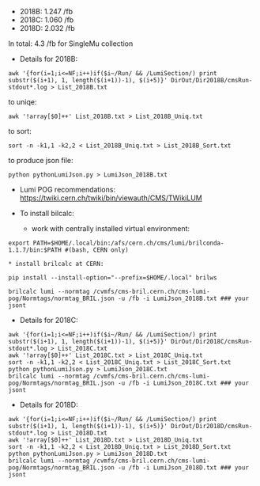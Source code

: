 
 * 2018B: 1.247 /fb
 * 2018C: 1.060 /fb
 * 2018D: 2.032 /fb 

 In total: 4.3 /fb for SingleMu collection

 * Details for 2018B:

```
awk '{for(i=1;i<=NF;i++)if($i~/Run/ && /LumiSection/) print substr($(i+1), 1, length($(i+1))-1), $(i+5)}' DirOut/Dir2018B/cmsRun-stdout*.log > List_2018B.txt
```
to uniqe:
```
awk '!array[$0]++' List_2018B.txt > List_2018B_Uniq.txt
```
to sort:
```
sort -n -k1,1 -k2,2 < List_2018B_Uniq.txt > List_2018B_Sort.txt
```
to produce json file:
```
python pythonLumiJson.py > LumiJson_2018B.txt

```
 * Lumi POG recommendations: https://twiki.cern.ch/twiki/bin/viewauth/CMS/TWikiLUM

 * To install bilcalc:

    * work with centrally installed virtual environment:
```
export PATH=$HOME/.local/bin:/afs/cern.ch/cms/lumi/brilconda-1.1.7/bin:$PATH #(bash, CERN only)
```
    * install brilcalc at CERN:
```
pip install --install-option="--prefix=$HOME/.local" brilws
```
```
brilcalc lumi --normtag /cvmfs/cms-bril.cern.ch/cms-lumi-pog/Normtags/normtag_BRIL.json -u /fb -i LumiJson_2018B.txt ### your jsont
```
 * Details for 2018C:
```
awk '{for(i=1;i<=NF;i++)if($i~/Run/ && /LumiSection/) print substr($(i+1), 1, length($(i+1))-1), $(i+5)}' DirOut/Dir2018C/cmsRun-stdout*.log > List_2018C.txt
awk '!array[$0]++' List_2018C.txt > List_2018C_Uniq.txt
sort -n -k1,1 -k2,2 < List_2018C_Uniq.txt > List_2018C_Sort.txt
python pythonLumiJson.py > LumiJson_2018C.txt
brilcalc lumi --normtag /cvmfs/cms-bril.cern.ch/cms-lumi-pog/Normtags/normtag_BRIL.json -u /fb -i LumiJson_2018C.txt ### your jsont
``` 
 * Details for 2018D:
```
awk '{for(i=1;i<=NF;i++)if($i~/Run/ && /LumiSection/) print substr($(i+1), 1, length($(i+1))-1), $(i+5)}' DirOut/Dir2018D/cmsRun-stdout*.log > List_2018D.txt
awk '!array[$0]++' List_2018D.txt > List_2018D_Uniq.txt
sort -n -k1,1 -k2,2 < List_2018D_Uniq.txt > List_2018D_Sort.txt
python pythonLumiJson.py > LumiJson_2018D.txt
brilcalc lumi --normtag /cvmfs/cms-bril.cern.ch/cms-lumi-pog/Normtags/normtag_BRIL.json -u /fb -i LumiJson_2018D.txt ### your jsont
``` 

